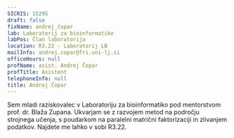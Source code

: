 ```yaml
---
SICRIS: 15295
draft: false
fixName: andrej_čopar
lab: Laboratorij za bioinformatiko
labPos: Član laboratorija
location: R3.22 - Laboratorij LB
mailInfo: andrej.copar@fri.uni-lj.si
officeHours: null
profName: asist. Andrej Čopar
profTitle: Asistent
telephoneInfo: null
title: Andrej Čopar
---
```



Sem mladi raziskovalec v Laboratoriju za bioinformatiko pod mentorstvom  prof. dr. Blaža Zupana. Ukvarjam se z razvojem metod na področju strojnega učenja, s poudarkom na paralelni matrični faktorizaciji in zlivanjem podatkov.
Najdete me lahko v sobi R3.22.